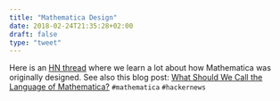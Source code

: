 ```yaml
---
title: "Mathematica Design"
date: 2018-02-24T21:35:28+02:00
draft: false
type: "tweet"
---
```

Here is an [HN thread](https://news.ycombinator.com/item?id=9797936) where we learn a lot about how Mathematica was originally designed. See also this blog post: [What Should We Call the Language of Mathematica?](http://blog.stephenwolfram.com/2013/02/what-should-we-call-the-language-of-mathematica/) `#mathematica` `#hackernews`
<!--more-->
